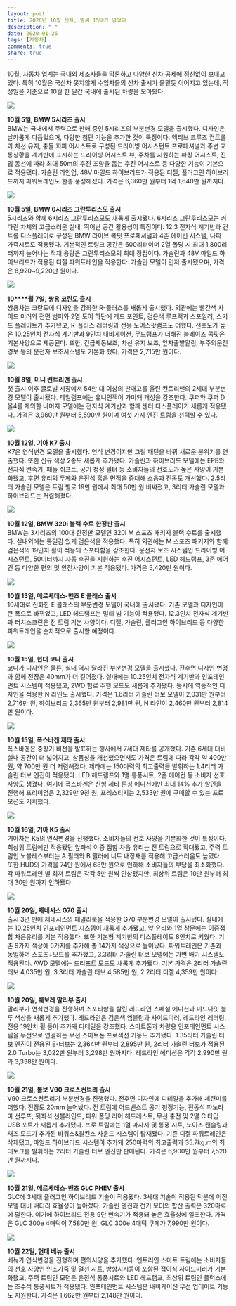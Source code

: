 ```yaml
---
layout: post
title: 2020년 10월 신차, 벌써 15대가 넘었다
description: " "
date: 2020-01-26
tags: [자동차]
comments: true
share: true
---
```



10월, 자동차 업계는 국내외 제조사들을 막론하고 다양한 신차 공세에 정신없이 보내고 있다. 특히 10월은 국산차 못지않게 수입차들의 신차 출시가 물밀듯 이어지고 있는데, 작성일을 기준으로 10월 한 달간 국내에 출시된 차량을 모아봤다.

![](https://post-phinf.pstatic.net/MjAyMDEwMjFfMjMx/MDAxNjAzMjY4NTM5NTQ3.yeedIu7bvOaXmeN5IwE9SvPRX76j0l1ExYIy0cNAX-Ig.fuX1RBXsYqAfDJF4c8D_gV8-Lmjx7UnQK5ztNJAVKdQg.JPEG/P90402936_highRes_bmw-korea-to-release_copy.jpg?type=w1200)

**10월 5일, BMW 5시리즈 출시**  
BMW는 국내에서 주력으로 판매 중인 5시리즈의 부분변경 모델을 출시했다. 디자인은 날카롭게 다듬었으며, 다양한 첨단 기능을 추가한 것이 특징이다. 액티브 크루즈 컨트롤과 차선 유지, 충돌 회피 어시스트로 구성된 드라이빙 어시스턴트 프로페셔널과 주변 교통상황을 계기반에 표시하는 드라이빙 어시스트 뷰, 주차를 지원하는 파킹 어시스트, 진입 동선에 따라 최대 50m의 후진 조향을 돕는 후진 어시스트 등 다양한 기능이 기본으로 적용됐다. 가솔린 라인업, 48V 마일드 하이브리드가 적용된 디젤, 플러그인 하이브리드까지 파워트레인도 한층 풍성해졌다. 가격은 6,360만 원부터 1억 1,640만 원까지다.

![](https://post-phinf.pstatic.net/MjAyMDEwMjFfMjUz/MDAxNjAzMjY4NTQ3NjEw.sJjBZndYZytXbOMV-dZj6p7rKpsma4rjKfBUFZ_Jq40g.kVKEjE_cUCOxiwlx7stZsJaFFBB6voE33yXg_nETlBsg.JPEG/P90402941_highRes_bmw-korea-to-release_copy.jpg?type=w1200)

**10월 5일, BMW 6시리즈 그란투리스모 출시**  
5시리즈와 함께 6시리즈 그란투리스모도 새롭게 출시됐다. 6시리즈 그란투리스모는 커다란 차체와 고급스러운 실내, 뛰어난 공간 활용성이 특징이다. 12.3 전자식 계기반과 컨트롤 디스플레이로 구성된 BMW 라이브 콕핏 프로페셔널과 4존 에어컨 시스템, 나파 가죽시트도 적용됐다. 기본적인 트렁크 공간은 600리터이며 2열 폴딩 시 최대 1,800리터까지 늘어나는 적재 용량은 그란투리스모의 최대 장점이다. 가솔린과 48V 마일드 하이브리드가 적용된 디젤 파워트레인을 적용한다. 가솔린 모델이 먼저 출시됐으며, 가격은 8,920~9,220만 원이다.

![](https://post-phinf.pstatic.net/MjAyMDEwMjFfMjUx/MDAxNjAzMjY4NTU4NDA4.wzPJw7rnHgG--Fpa6qwZuUEvKolQZ-62m5y0SVLwk_Qg.1w0-DlszTSpdCkpWwVt6tyi-HoJC4i_E16Xhrr0UAL8g.JPEG/%EC%BD%94%EB%9E%80%EB%8F%84_R-Plus_copy.jpg?type=w1200)

**10****월** **7****일****,** **쌍용 코란도 출시**  
쌍용차는 코란도에 디자인을 강화한 R-플러스를 새롭게 출시했다. 외관에는 빨간색 사이드 미러와 전면 범퍼와 2열 도어 하단에 레드 포인트,  검은색 루프랙과 스포일러, 스키드 플레이트가 추가됐고, R-플러스 레터링과 전용 도어스팟램프도 더했다. 선호도가 높은 10.25인치 전자식 계기반과 9인치 내비게이션, 무드램프가 더해진 블레이즈 콕핏은 기본사양으로 제공된다. 또한, 긴급제동보조,  차선 유지 보조, 앞차출발알림,  부주의운전경보 등의 운전자 보조시스템도 기본화 했다.  가격은 2,715만 원이다.

![](https://post-phinf.pstatic.net/MjAyMDEwMjFfMTQw/MDAxNjAzMjY4NjExMjk2.KJyPrrCVr6a4oSHVqkIniGkYZkDVV5mkFLZp8zJh8nwg.1iMBzlgSxLlpeb_K-epzMQs_R3zusbe8mpwrMvgsts4g.JPEG/%EC%82%AC%EC%A7%841-MINI_%EC%BD%94%EB%A6%AC%EC%95%84_%EB%89%B4_MINI_%EC%BB%A8%ED%8A%B8%EB%A6%AC%EB%A7%A8_%EC%B6%9C%EC%8B%9C_copy.jpg?type=w1200)

**10월 8일, 미니 컨트리맨 출시**  
첫 출시 이후 글로벌 시장에서 54만 대 이상의 판매고를 올린 컨트리맨의 2세대 부분변경 모델이 출시됐다. 테일램프에는 유니언잭이 가미돼 개성을 강조한다. 쿠퍼와 쿠퍼 D 올4를 제외한 나머지 모델에는 전자식 계기반과 함께 센터 디스플레이가 새롭게 적용됐다. 가격은 3,960만 원부터 5,590만 원이며 여섯 가지 엔진 트림을 선택할 수 있다.

![](https://post-phinf.pstatic.net/MjAyMDEwMjFfMjcx/MDAxNjAzMjY5MDk0MTE2.PHFIw0JGDVSYZ56VZzfaqYoRpK4Vx3etBWWq7sCTf4gg.aOqvPSX8kp4v_LhPnMZFxQK0rxKjSCjdM5fQvu7lRNQg.JPEG/201012_%EA%B8%B0%EC%95%84%EC%9E%90%EB%8F%99%EC%B0%A8%2C_2021%EB%85%84%ED%98%95_K7_%EC%B6%9C%EC%8B%9C_copy.jpg?type=w1200)

**10월 12일, 기아 K7 출시**  
K7은 연식변경 모델을 출시했다. 연식 변경이지만 그릴 패턴을 바꿔 새로운 분위기를 연출했다. 또한 신규 색상 2종도 새롭게 추가됐다. 가솔린과 하이브리드 모델에는 EPB와 전자식 변속기, 패들 쉬프트, 공기 청정 필터 등 소비자들의 선호도가 높은 사양이 기본화됐고, 후면 유리의 두께와 운전석 흡음 면적을 증대해 소음과 진동도 개선했다. 2.5리터 가솔린 모델은 트림 별로 19만 원에서 최대 50만 원 비싸졌고, 3리터 가솔린 모델과 하이브리드는 저렴해졌다.

![](https://post-phinf.pstatic.net/MjAyMDEwMjFfMTU0/MDAxNjAzMjY4NzY0NTkw.alRH7flnbhYtXHhBA6bTLC0k3Ry4hdQpmpnNkh-G4SAg.yfoTi96dD0ioKbgb8x32teFdSvQ_tPqs3hI-3sJECkwg.JPEG/P90403196_highRes_bmw-korea-to-release_copy.jpg?type=w1200)

**10월 12일, BMW 320i 블랙** **수트** **한정판 출시**  
BMW는 3시리즈의 100대 한정판 모델인 320i M 스포츠 패키지 블랙 수트를 출시했다. 실내외에는 통일감 있게 검은색을 적용했다. 특히 외관에는 M 스포츠 패키지와 함께 검은색의 19인치 휠이 적용돼 스포티함을 강조한다. 운전자 보조 시스템인 드라이빙 어시스턴트, 50미터까지 자동 후진을 지원하는 후진 어시스턴트, LED 헤드램프, 3존 에어컨 등 다양한 편의 및 안전사양이 기본 적용됐다. 가격은 5,420만 원이다.

![](https://post-phinf.pstatic.net/MjAyMDEwMjFfMTAg/MDAxNjAzMjY4ODg2Nzc5.4wyX3mQHYUofToHaxMss-FxjiEnx-1YWjjpUaIhI3FUg.q27N5zi9CmKowT7qWbTwg8fY4BMxFoHeZ8Yk_Gw6cMog.JPEG/Mercedes-Benz-E-Class-2021-1280-03_copy.jpg?type=w1200)

**10월 13일, 메르세데스-벤츠** **E 클래스** **출시**  
10세대로 진화한 E 클래스의 부분변경 모델이 국내에 출시됐다. 기존 모델과 디자인이 큰 폭으로 바뀌었고, LED 헤드램프는 멀티 빔 기능이 적용됐다. 12.3인치 전자식 계기반과 터치스크린은 전 트림 기본 사양이다. 디젤, 가솔린, 플러그인 하이브리드 등 다양한 파워트레인을 순차적으로 출시할 예정이다.

![](https://post-phinf.pstatic.net/MjAyMDEwMjFfMTI2/MDAxNjAzMjY4OTc3MTk4.OOzrSvpwGl-Nvyg1XuXp4U2qwzVPIqblPAygs833jqIg.oqoXo3Cv2CkkNAkzmz1vIkPsjpx9lCtGwglTs1NHATUg.JPEG/201015_%28%EC%82%AC%EC%A7%846%29_%ED%98%84%EB%8C%80%EC%B0%A8%2C_%27%EB%8D%94_%EB%89%B4_%EC%BD%94%EB%82%98%27_%EC%B6%9C%EC%8B%9C_copy.jpg?type=w1200)

**10월 15일, 현대 코나 출시**  
코나가 디자인은 물론, 실내 역시 달라진 부분변경 모델을 출시했다. 전후면 디자인 변경과 함께 전장은 40mm가 더 길어졌다. 실내에는 10.25인치 전자식 계기반과 인포테인먼트 시스템이 적용됐고, 2WD 험로 주행 모드도 새롭게 추가됐다. 동시에 역동적인 디자인을 적용한 N 라인도 출시했다. 가격은 1.6리터 가솔린 터보 모델이 2,031만 원부터 2,716만 원, 하이브리드 2,365만 원부터 2,981만 원, N 라인이 2,460만 원부터 2,814만 원이다.

![](https://post-phinf.pstatic.net/MjAyMDEwMjFfMjM5/MDAxNjAzMjY5MDMwMDk0.t_BZY8w8DchfCSs8X6xln6Jj_q-p88M2MSVlQrfvna4g.B7wS-5Xa--YM5zJBzD1btLqOwR4u3CqcuxEDyHzfohUg.JPEG/%ED%98%84%EC%9E%A5%EC%82%AC%EC%A7%84_%EC%95%84%EC%9A%B0%EB%94%94%ED%8F%AD%EC%8A%A4%EB%B0%94%EA%B2%90%EC%BD%94%EB%A6%AC%EC%95%84_%ED%8F%AD%EC%8A%A4%EB%B0%94%EA%B2%90_%EB%B6%80%EB%AC%B8_%EC%8A%88%ED%85%8C%ED%8C%90_%ED%81%AC%EB%9E%8D_%EC%82%AC%EC%9E%A5.jpg?type=w1200)

**10월 15일, 폭스바겐 제타 출시**  
폭스바겐은 중장기 비전을 발표하는 행사에서 7세대 제타를 공개했다. 기존 6세대 대비 실내 공간이 더 넓어지고, 상품성을 개선했으면서도 가격은 트림에 따라 각각 약 400만 원, 약 700만 원 더 저렴해졌다. 제타에는 150마력의 최고출력을 발휘하는 1.4리터 가솔린 터보 엔진이 적용됐다. LED 헤드램프와 1열 통풍시트, 2존 에어컨 등 소비자 선호 사양도 챙겼다. 여기에 폭스바겐은 신형 제타 론칭 에디션에만 최대 14% 추가 할인을 진행해 프리미엄은 2,329만 9천 원, 프레스티지는 2,533만 원에 구매할 수 있는 프로모션도 기획했다.

![](https://post-phinf.pstatic.net/MjAyMDEwMjFfMjg3/MDAxNjAzMjY4NzAxMjM2.QpqzwppWzI7GdxlehUfWXE_hdBbCDJwIDvtHUz-6ty8g.oVRszhUBos4BwRFP4-sC8WcZxOtwvqeUFFksuN6wPgYg.JPEG/191112_%EA%B8%B0%EC%95%84%EC%B0%A8%2C_%EC%8B%A0%ED%98%95_K5_%EC%99%B8%EC%9E%A5_%EA%B3%B5%EA%B0%9C%281%29_copy.jpg?type=w1200)

**10월 16일, 기아 K5 출시**  
기아차는 K5의 연식변경을 진행했다. 소비자들의 선호 사양을 기본화한 것이 특징이다. 최상위 트림에만 적용됐던 앞좌석 이중 접합 차음 유리는 전 트림으로 확대됐고, 주력 트림인 노블레스부터는 A 필러와 B 필러에 니트 내장재를 적용해 고급스러움도 높였다. 또한 HUD의 가격을 74만 원에서 68만 원으로 인하해 소비자들의 부담을 최소화했다. 각 파워트레인 별 최저 트림은 각각 5만 원씩 인상됐지만, 최상위 트림은 10만 원부터 최대 30만 원까지 인하됐다.

![](https://post-phinf.pstatic.net/MjAyMDEwMjFfOTIg/MDAxNjAzMjY5MTQ3MjUy.Dqd9UKtZGNmnJ20kro8-JiH3vwAYrPPzQfhu5ABg7Log.Z1r0HvAoMHg2Gljp7p7kyswq3vt36NJaZk4ivOxNRlAg.JPEG/%EB%8D%94_%EB%89%B4_G70%282%29_copy.jpg?type=w1200)

**10월 20일, 제네시스 G70 출시**  
출시 3년 만에 제네시스의 패밀리룩을 적용한 G70 부분변경 모델이 출시됐다. 실내에는 10.25인치 인포테인먼트 시스템이 새롭게 추가됐고, 앞 유리와 1열 창문에는 이중접합 차음유리를 기본 적용했다. 또한 기본형 계기반의 디스플레이도 8인치로 키웠다. 기존 9가지 색상에 5가지를 추가해 총 14가지 색상으로 늘어났다. 파워트레인은 기존과 동일하며 스포츠+모드를 추가했고, 3.3리터 가솔린 터보 모델에는 가변 배기 시스템도 적용된다. AWD 모델에는 드리프트 모드도 새롭게 추가됐다. 기본 가격은 2리터 가솔린 터보 4,035만 원, 3.3리터 가솔린 터보 4,585만 원, 2.2리터 디젤 4,359만 원이다.

![](https://post-phinf.pstatic.net/MjAyMDEwMjFfOTAg/MDAxNjAzMjY5MjAzMDQ1.xGg2agS7jqOqW7PmFjCP7tcXKxgb6FKAcPzzenTI4xsg.XdlqINv2SnYeNT1NM9YPzuSQzbtmY5-QswZnZ4sjRJog.JPEG/%EC%82%AC%EC%A7%84%EC%9E%90%EB%A3%8C_%EC%8A%A4%ED%83%80%EC%9D%BC%EA%B3%BC_%ED%8E%B8%EC%9D%98%EC%84%B1_%EB%8D%94%ED%95%B4%EC%A7%84_2021%EB%85%84%ED%98%95_%EC%89%90%EB%B3%B4%EB%A0%88_%EB%8D%94_%EB%89%B4_%EB%A7%90%EB%A6%AC%EB%B6%80_%EC%B6%9C%EC%8B%9C_1_co.jpg?type=w1200)

**10월 20일, 쉐보레 말리부 출시**  
말리부가 연식변경을 진행하며 스포티함을 살린 레드라인 스페셜 에디션과 미드나잇 블루 색상을 새롭게 추가했다. 레드라인은 검은색 엠블럼과 사이드미러, 레드라인 레터링, 전용 19인치 휠 등이 추가돼 디테일을 강조했다. 스마트폰과 차량용 인포테인먼트 시스템을 무선으로 연결하는 무선 스마트폰 프로젝션 기능도 추가됐다. 1.35리터 가솔린 터보 엔진이 전용된 E-터보는 2,364만 원부터 2,895만 원, 2리터 가솔린 터보가 적용된 2.0 Turbo는 3,022만 원부터 3,298만 원까지다. 레드라인 에디션은 각각 2,990만 원과 3,338만 원이다.

![](https://post-phinf.pstatic.net/MjAyMDEwMjFfMTI0/MDAxNjAzMjY5MjQ2NzU3.m2zWVEGJ6-obKWeWQk6PRDYkL_05oBTwA6qUZwR8lFgg.GiXFsXnaFERTFXddsmFSe9WkqBFWqpqXMdXILAdH_sog.JPEG/%EC%82%AC%EC%A7%84%EC%9E%90%EB%A3%8C_%EB%B3%BC%EB%B3%B4%EC%9E%90%EB%8F%99%EC%B0%A8_%EC%8B%A0%ED%98%95_%ED%81%AC%EB%A1%9C%EC%8A%A4%EC%BB%A8%ED%8A%B8%EB%A6%AC%28V90%29_%EC%A0%95%EC%B8%A1%EB%A9%B4_copy.jpg?type=w1200)

**10월 21일, 볼보 V90 크로스컨트리 출시**  
V90 크로스컨트리가 부분변경을 진행했다. 전후면 디자인에 디테일을 추가해 세련미를 더했다. 전장도 20mm 늘어났다. 전 트림에 어드벤스트 공기 청정기능, 전동식 파노라마 선루프, 뒷좌석 선블라인드, 파워 폴딩 리어 헤드레스트, 무선 충전 및 2열 C 타입 USB 포트가 새롭게 추가됐다. 프로 트림에는 1열 마사지 및 통풍 시트, 노이즈 캔슬링과 재즈 모드가 추가된 바워스&윌킨스 사운드 시스템이 탑재됐다. 기존 디젤 파워트레인은 삭제됐고, 마일드 하이브리드 시스템이 추가돼 250마력의 최고출력과 35.7kg.m의 최대토크를 발휘하는 2리터 가솔린 터보 엔진만 판매된다. 가격은 6,900만 원부터 7,520만 원까지다.

![](https://post-phinf.pstatic.net/MjAyMDEwMjFfMTE5/MDAxNjAzMjY5NDMyNzk5.VsXjz9CrwzLC5lLTnkAAGOdZFHEqaz36Pb3byj5_UXIg.LP6dWraAEcm9AC8wY52p7kWEm_BXzmPUDpSlRkNtxkEg.JPEG/Mercedes-Benz-GLC-2020-1280-07_copy.jpg?type=w1200)

**10월 21일, 메르세데스-벤츠 GLC PHEV 출시**  
GLC에 3세대 플러그인 하이브리드 기술이 적용됐다. 3세대 기술이 적용된 덕분에 이전 모델 대비 배터리 효율성이 높아졌다. 가솔린 엔진과 전기 모터의 합산 출력은 320마력에 달한다. 여기에 하이브리드 전용 9단 변속기가 적용돼 높은 효율성에 일조한다. 가격은 GLC 300e 4매틱이 7,580만 원, GLC 300e 4매틱 쿠페가 7,990만 원이다.  

![](https://post-phinf.pstatic.net/MjAyMDEwMjJfMTgg/MDAxNjAzMzQ5MDg2OTM3._s1vKMxRHQo_7lLgno0c0fwDYYr-dYBdNKrPDlYsmO8g.3IhbRBnZK6fpjzkLVKw9CLOjRK1BvnFdeoeXMwI2fCgg.JPEG/%28%EC%82%AC%EC%A7%841%29%ED%98%84%EB%8C%80%EC%9E%90%EB%8F%99%EC%B0%A8_%E2%80%982021_%EB%B2%A0%EB%89%B4%E2%80%99_%EC%B6%9C%EC%8B%9C_copy.jpg?type=w1200)

**10월 22일, 현대 베뉴 출시**  
베뉴가 연식변경을 진행하며 편의사양을 추가했다. 엔트리인 스마트 트림에는 소비자들의 선호 사양인 인조가죽 및 열선 시트, 방향지시등이 포함된 접이식 사이드미러가 기본화됐고, 주력 트림인 모던은 운전석 통풍시트와 LED 헤드램프, 최상위 트림인 플럭스에는 조수석 통풍시트가 적용됐다. 인포테인먼트 시스템은 내비게이션 무선 업데이트 기능도 지원한다. 가격은 1,662만 원부터 2,148만 원이다.